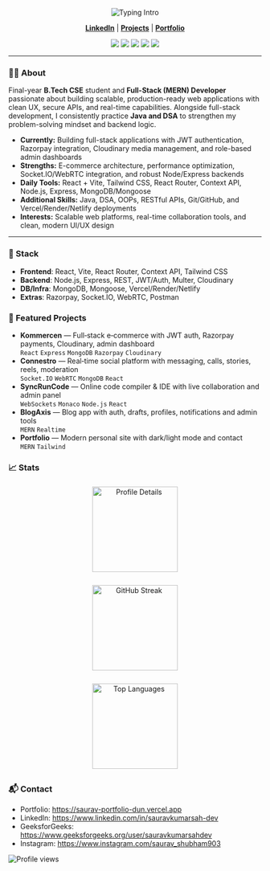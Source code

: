 <!-- Centered Hero -->
<p align="center">
  <img src="https://readme-typing-svg.demolab.com?font=Inter&weight=700&size=28&duration=2800&pause=1000&color=22D3EE&center=true&vCenter=true&width=800&lines=Hi%2C+I'm+Saurav+Kumar+Sah;Full-Stack+(MERN)+Developer;Passionate+about+clean+UI+%26+robust+APIs;Java+%26+DSA+for+strong+foundations" alt="Typing Intro" />
</p>



<p align="center">
  <a href="https://www.linkedin.com/in/sauravkumarsah-dev"><b>LinkedIn</b></a> |
  <a href="https://github.com/saurav-kumar-sah-dev?tab=repositories"><b>Projects</b></a> |
  <a href="https://saurav-portfolio-dun.vercel.app"><b>Portfolio</b></a> 
  
</p>

<p align="center">
  <img src="https://img.shields.io/badge/MERN-111827?style=for-the-badge&logo=mongodb&logoColor=4ade80" />
  <img src="https://img.shields.io/badge/React-111827?style=for-the-badge&logo=react&logoColor=61DAFB" />
  <img src="https://img.shields.io/badge/Node.js-111827?style=for-the-badge&logo=node.js&logoColor=6DA55F" />
  <img src="https://img.shields.io/badge/Tailwind-111827?style=for-the-badge&logo=tailwindcss&logoColor=38BDF8" />
  <img src="https://img.shields.io/badge/MongoDB-111827?style=for-the-badge&logo=mongodb&logoColor=4ade80" />
</p>

---

### 👨‍💻 About  
Final-year **B.Tech CSE** student and **Full-Stack (MERN) Developer** passionate about building scalable, production-ready web applications with clean UX, secure APIs, and real-time capabilities. Alongside full-stack development, I consistently practice **Java and DSA** to strengthen my problem-solving mindset and backend logic.

- **Currently:** Building full-stack applications with JWT authentication, Razorpay integration, Cloudinary media management, and role-based admin dashboards  
- **Strengths:** E-commerce architecture, performance optimization, Socket.IO/WebRTC integration, and robust Node/Express backends  
- **Daily Tools:** React + Vite, Tailwind CSS, React Router, Context API, Node.js, Express, MongoDB/Mongoose  
- **Additional Skills:** Java, DSA, OOPs, RESTful APIs, Git/GitHub, and Vercel/Render/Netlify deployments  
- **Interests:** Scalable web platforms, real-time collaboration tools, and clean, modern UI/UX design  

---



### 🧰 Stack
- **Frontend**: React, Vite, React Router, Context API, Tailwind CSS
- **Backend**: Node.js, Express, REST, JWT/Auth, Multer, Cloudinary
- **DB/Infra**: MongoDB, Mongoose, Vercel/Render/Netlify
- **Extras**: Razorpay, Socket.IO, WebRTC, Postman

### 🚀 Featured Projects
- **Kommercen** — Full‑stack e‑commerce with JWT auth, Razorpay payments, Cloudinary, admin dashboard  
  `React` `Express` `MongoDB` `Razorpay` `Cloudinary`
- **Connestro** — Real‑time social platform with messaging, calls, stories, reels, moderation  
  `Socket.IO` `WebRTC` `MongoDB` `React`
- **SyncRunCode** — Online code compiler & IDE with live collaboration and admin panel  
  `WebSockets` `Monaco` `Node.js` `React`
- **BlogAxis** — Blog app with auth, drafts, profiles, notifications and admin tools  
  `MERN` `Realtime`
- **Portfolio** — Modern personal site with dark/light mode and contact  
  `MERN` `Tailwind`

### 📈 Stats
<div align="center">

  <img 
    src="https://github-profile-summary-cards.vercel.app/api/cards/profile-details?username=saurav-kumar-sah-dev&theme=tokyonight" 
    alt="Profile Details" 
    height="170" 
    style="margin: 6px;"
  />

  <a href="https://git.io/streak-stats">
    <img 
      src="https://github-readme-streak-stats.herokuapp.com?user=saurav-kumar-sah-dev&theme=tokyonight&hide_border=true" 
      alt="GitHub Streak" 
      height="170" 
      style="margin: 6px;"
    />
  </a>

  <img 
    src="https://github-profile-summary-cards.vercel.app/api/cards/most-commit-language?username=saurav-kumar-sah-dev&theme=tokyonight" 
    alt="Top Languages" 
    height="170" 
    style="margin: 6px;"
  />

</div>



### 📬 Contact
- Portfolio: https://saurav-portfolio-dun.vercel.app
- LinkedIn: https://www.linkedin.com/in/sauravkumarsah-dev
- GeeksforGeeks: https://www.geeksforgeeks.org/user/sauravkumarsahdev
- Instagram: https://www.instagram.com/saurav_shubham903

<p align="left">
  <img src="https://komarev.com/ghpvc/?username=saurav-kumar-sah-dev&style=flat-square&color=0ea5e9" alt="Profile views" />
</p>
